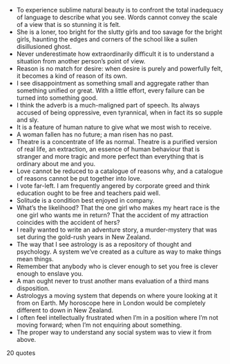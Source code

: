  - To experience sublime natural beauty is to confront the total inadequacy of language to describe what you see. Words cannot convey the scale of a view that is so stunning it is felt.
 - She is a loner, too bright for the slutty girls and too savage for the bright girls, haunting the edges and corners of the school like a sullen disillusioned ghost.
 - Never underestimate how extraordinarily difficult it is to understand a situation from another person’s point of view.
 - Reason is no match for desire: when desire is purely and powerfully felt, it becomes a kind of reason of its own.
 - I see disappointment as something small and aggregate rather than something unified or great. With a little effort, every failure can be turned into something good.
 - I think the adverb is a much-maligned part of speech. Its always accused of being oppressive, even tyrannical, when in fact its so supple and sly.
 - It is a feature of human nature to give what we most wish to receive.
 - A woman fallen has no future; a man risen has no past.
 - Theatre is a concentrate of life as normal. Theatre is a purified version of real life, an extraction, an essence of human behaviour that is stranger and more tragic and more perfect than everything that is ordinary about me and you.
 - Love cannot be reduced to a catalogue of reasons why, and a catalogue of reasons cannot be put together into love.
 - I vote far-left. I am frequently angered by corporate greed and think education ought to be free and teachers paid well.
 - Solitude is a condition best enjoyed in company.
 - What’s the likelihood? That the one girl who makes my heart race is the one girl who wants me in return? That the accident of my attraction coincides with the accident of hers?
 - I really wanted to write an adventure story, a murder-mystery that was set during the gold-rush years in New Zealand.
 - The way that I see astrology is as a repository of thought and psychology. A system we’ve created as a culture as way to make things mean things.
 - Remember that anybody who is clever enough to set you free is clever enough to enslave you.
 - A man ought never to trust another mans evaluation of a third mans disposition.
 - Astrologys a moving system that depends on where youre looking at it from on Earth. My horoscope here in London would be completely different to down in New Zealand.
 - I often feel intellectually frustrated when I’m in a position where I’m not moving forward; when I’m not enquiring about something.
 - The proper way to understand any social system was to view it from above.

20 quotes